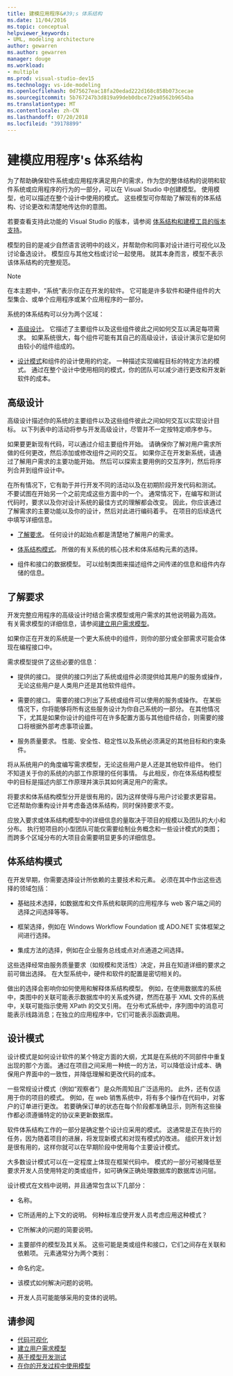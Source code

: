```yaml
---
title: 建模应用程序&#39;s 体系结构
ms.date: 11/04/2016
ms.topic: conceptual
helpviewer_keywords:
- UML, modeling architecture
author: gewarren
ms.author: gewarren
manager: douge
ms.workload:
- multiple
ms.prod: visual-studio-dev15
ms.technology: vs-ide-modeling
ms.openlocfilehash: 0d75627eac18fa20edad222d168c858b073cecae
ms.sourcegitcommit: 5b767247b3d819a99deb0dbce729a0562b9654ba
ms.translationtype: MT
ms.contentlocale: zh-CN
ms.lasthandoff: 07/20/2018
ms.locfileid: "39178899"
---
```

# <a name="model-your-app39s-architecture"></a>建模应用程序&#39;s 体系结构
为了帮助确保软件系统或应用程序满足用户的需求，作为您的整体结构的说明和软件系统或应用程序的行为的一部分，可以在 Visual Studio 中创建模型。 使用模型，也可以描述在整个设计中使用的模式。 这些模型可你帮助了解现有的体系结构、讨论更改和清楚地传达你的意图。

 若要查看支持此功能的 Visual Studio 的版本，请参阅 [体系结构和建模工具的版本支持](../modeling/what-s-new-for-design-in-visual-studio.md#VersionSupport)。

 模型的目的是减少自然语言说明中的歧义，并帮助你和同事对设计进行可视化以及讨论备选设计。 模型应与其他文档或讨论一起使用。 就其本身而言，模型不表示该体系结构的完整规范。

> [!NOTE]
>  在本主题中，“系统”表示你正在开发的软件。 它可能是许多软件和硬件组件的大型集合、或单个应用程序或某个应用程序的一部分。

 系统的体系结构可以分为两个区域：

-   [高级设计](#Structure)。 它描述了主要组件以及这些组件彼此之间如何交互以满足每项需求。 如果系统很大，每个组件可能有其自己的高级设计，该设计演示它是如何由较小的组件组成的。

-   [设计模式](#Patterns)和组件的设计使用的约定。 一种描述实现编程目标的特定方法的模式。 通过在整个设计中使用相同的模式，你的团队可以减少进行更改和开发新软件的成本。

##  <a name="Structure"></a> 高级设计
 高级设计描述你的系统的主要组件以及这些组件彼此之间如何交互以实现设计目标。 以下列表中的活动将参与开发高级设计，尽管并不一定按特定顺序参与。

 如果要更新现有代码，可以通过介绍主要组件开始。 请确保你了解对用户需求所做的任何更改，然后添加或修改组件之间的交互。 如果你正在开发新系统，请通过了解用户需求的主要功能开始。 然后可以探索主要用例的交互序列，然后将序列合并到组件设计中。

 在所有情况下，它有助于并行开发不同的活动以及在初期阶段开发代码和测试。 不要试图在开始另一个之前完成这些方面中的一个。 通常情况下，在编写和测试代码时，要求以及你对设计系统的最佳方式的理解都会改变。 因此，你应该通过了解需求的主要功能以及你的设计，然后对此进行编码着手。 在项目的后续迭代中填写详细信息。

-   [了解要求](#Requirements)。 任何设计的起始点都是清楚地了解用户的需求。

-   [体系结构模式](#BigDecisions)。 所做的有关系统的核心技术和体系结构元素的选择。

-   组件和接口的数据模型。 可以绘制类图来描述组件之间传递的信息和组件内存储的信息。

##  <a name="Requirements"></a> 了解要求
 开发完整应用程序的高级设计时结合需求模型或用户需求的其他说明最为高效。 有关需求模型的详细信息，请参阅[建立用户需求模型](../modeling/model-user-requirements.md)。

 如果你正在开发的系统是一个更大系统中的组件，则你的部分或全部需求可能会体现在编程接口中。

 需求模型提供了这些必要的信息：

-   提供的接口。 提供的接口列出了系统或组件必须提供给其用户的服务或操作，无论这些用户是人类用户还是其他软件组件。

-   需要的接口。 需要的接口列出了系统或组件可以使用的服务或操作。 在某些情况下，你将能够将所有这些服务设计为你自己系统的一部分。 在其他情况下，尤其是如果你设计的组件可在许多配置方面与其他组件结合，则需要的接口将根据外部考虑事项设置。

-   服务质量要求。 性能、安全性、稳定性以及系统必须满足的其他目标和约束条件。

 将从系统用户的角度编写需求模型，无论这些用户是人还是其他软件组件。 他们不知道关于你的系统的内部工作原理的任何事情。 与此相反，你在体系结构模型中的目标是描述内部工作原理并演示其如何满足用户的需求。

 将要求和体系结构模型分开是很有用的，因为这样使得与用户讨论要求更容易。 它还帮助你重构设计并考虑备选体系结构，同时保持要求不变。

 应放入要求或体系结构模型中的详细信息的量取决于项目的规模以及团队的大小和分布。 执行短项目的小型团队可能仅需要绘制业务概念和一些设计模式的类图；而跨多个区域分布的大项目会需要明显更多的详细信息。

##  <a name="BigDecisions"></a> 体系结构模式
 在开发早期，你需要选择设计所依赖的主要技术和元素。 必须在其中作出这些选择的领域包括：

-   基础技术选择，如数据库和文件系统和联网的应用程序与 web 客户端之间的选择之间选择等等。

-   框架选择，例如在 Windows Workflow Foundation 或 ADO.NET 实体框架之间进行选择。

-   集成方法的选择，例如在企业服务总线或点对点通道之间选择。

 这些选择经常由服务质量要求（如规模和灵活性）决定，并且在知道详细的要求之前可做出选择。 在大型系统中，硬件和软件的配置是密切相关的。

 做出的选择会影响你如何使用和解释体系结构模型。 例如，在使用数据库的系统中，类图中的关联可能表示数据库中的关系或外键，然而在基于 XML 文件的系统中，关联可能指示使用 XPath 的交叉引用。 在分布式系统中，序列图中的消息可能表示线路消息；在独立的应用程序中，它们可能表示函数调用。

##  <a name="Patterns"></a> 设计模式
 设计模式是如何设计软件的某个特定方面的大纲，尤其是在系统的不同部件中重复出现的那个方面。 通过在项目之间采用一种统一的方法，可以降低设计成本、确保用户界面中的一致性，并降低理解和更改代码的成本。

 一些常规设计模式（例如“观察者”）是众所周知且广泛适用的。 此外，还有仅适用于你的项目的模式。 例如，在 web 销售系统中，将有多个操作在代码中，对客户的订单进行更改。 若要确保订单的状态在每个阶段都准确显示，则所有这些操作都必须遵循特定的协议来更新数据库。

 软件体系结构工作的一部分是确定整个设计应采用的模式。 这通常是正在执行的任务，因为随着项目的进展，将发现新模式和对现有模式的改进。 组织开发计划是很有用的，这样你就可以在早期阶段中使用每个主要设计模式。

 大多数设计模式可以在一定程度上体现在框架代码中。 模式的一部分可被降低至要求开发人员使用特定的类或组件，如可确保正确处理数据库的数据库访问层。

 设计模式在文档中说明，并且通常包含以下几部分：

-   名称。

-   它所适用的上下文的说明。 何种标准应使开发人员考虑应用这种模式？

-   它所解决的问题的简要说明。

-   主要部件的模型及其关系。 这些可能是类或组件和接口，它们之间存在关联和依赖项。 元素通常分为两个类别：

-   命名约定。

-   该模式如何解决问题的说明。

-   开发人员可能能够采用的变体的说明。

## <a name="see-also"></a>请参阅

- [代码可视化](../modeling/visualize-code.md)
- [建立用户需求模型](../modeling/model-user-requirements.md)
- [基于模型开发测试](../modeling/develop-tests-from-a-model.md)
- [在你的开发过程中使用模型](../modeling/use-models-in-your-development-process.md)